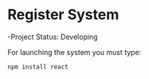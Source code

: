 <h1>Register System</h1>

-Project Status: Developing 

For launching the system you must type:

```npm install react```
